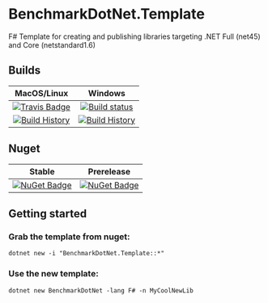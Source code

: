 # BenchmarkDotNet.Template
F# Template for creating and publishing libraries targeting .NET Full (net45) and Core (netstandard1.6)

## Builds

MacOS/Linux | Windows
:---: | :---:
[![Travis Badge](https://travis-ci.org/TheAngryByrd/BenchmarkDotNet.Template.svg?branch=master)](https://travis-ci.org/TheAngryByrd/BenchmarkDotNet.Template) | [![Build status](https://ci.appveyor.com/api/projects/status/rvwrjthtnew2digr/branch/master?svg=true)](https://ci.appveyor.com/project/TheAngryByrd/BenchmarkDotNet.Template/branch/master)
[![Build History](https://buildstats.info/travisci/chart/TheAngryByrd/BenchmarkDotNet.Template)](https://travis-ci.org/TheAngryByrd/BenchmarkDotNet.Template/builds) | [![Build History](https://buildstats.info/appveyor/chart/TheAngryByrd/BenchmarkDotNet.Template)](https://ci.appveyor.com/project/TheAngryByrd/BenchmarkDotNet.Template)

## Nuget


Stable | Prerelease
:---: | :---:
[![NuGet Badge](https://buildstats.info/nuget/BenchmarkDotNet.Template)](https://www.nuget.org/packages/BenchmarkDotNet.Template/) | [![NuGet Badge](https://buildstats.info/nuget/BenchmarkDotNet.Template?includePreReleases=true)](https://www.nuget.org/packages/BenchmarkDotNet.Template/)



## Getting started

### Grab the template from nuget:

```
dotnet new -i "BenchmarkDotNet.Template::*"
```

### Use the new template:

```
dotnet new BenchmarkDotNet -lang F# -n MyCoolNewLib
```


